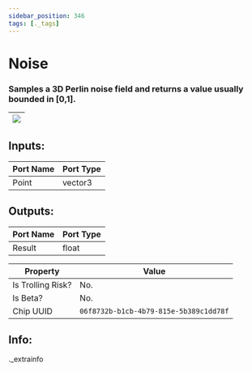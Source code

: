```yaml
---
sidebar_position: 346
tags: [._tags]
---
```


# Noise


### Samples a 3D Perlin noise field and returns a value usually bounded in [0,1].

| ![](https://images-ext-2.discordapp.net/external/MPmIaQzlEPmgGWlgi-WxBBXt0Bjv_zWPkg1y1f_sy3s/https/www.recroomcircuits.com/image/circuit/absolute-value?width=206&height=108) |
|-----|

## Inputs:
| Port Name | Port Type |
|-----------|-----------|
| Point | vector3 |

## Outputs:
| Port Name | Port Type |
|-----------|-----------|
| Result | float | 

| Property  | Value |
|-------------------|-----------|
| Is Trolling Risk? | No. |
| Is Beta? | No. |
| Chip UUID | `06f8732b-b1cb-4b79-815e-5b389c1dd78f` |

## Info:
._extrainfo